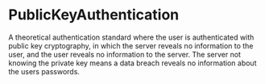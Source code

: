 # PublicKeyAuthentication
A theoretical authentication standard where the user is authenticated with public key cryptography, in which the server reveals no information to the user, and the user reveals no information to the server. The server not knowing the private key means a data breach reveals no information about the users passwords.
